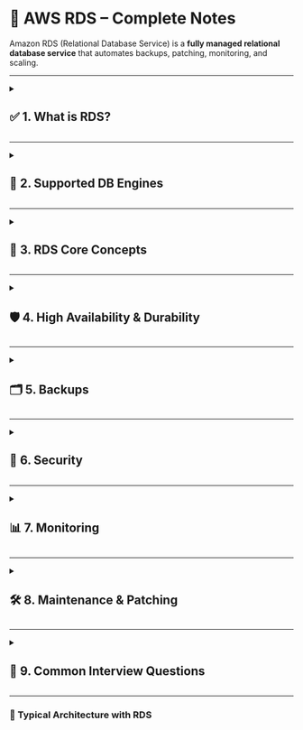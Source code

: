 # 📘 AWS RDS – Complete Notes 

Amazon RDS (Relational Database Service) is a **fully managed relational database service** that automates backups, patching, monitoring, and scaling.

---

<details>
<summary><h2>✅ 1. What is RDS?</h2></summary>

- **AWS Managed Relational Database Service**
- Automates: **Backups, patching, automatic failover, monitoring, scaling**
- Supports multiple database engines  
- Great for **OLTP workloads**

</details>

---

<details>
<summary><h2>🧠 2. Supported DB Engines</h2></summary>

| Engine | Description | Key Benefit |
|--------|--------------|----------------|
| **Aurora** | AWS-built, MySQL & PostgreSQL compatible | 5× faster than MySQL, 3× faster than PostgreSQL, auto-healing |
| **MySQL** | Open-source relational DB | Cost-effective, community support |
| **PostgreSQL** | Advanced, open-source | Best for complex queries & extensions |
| **MariaDB** | MySQL fork | Enhancements over MySQL |
| **Oracle** | Enterprise DB | Supports enterprise features, license dependent |
| **SQL Server** | Microsoft DB | Windows + enterprise ecosystem |

</details>

---

<details>
<summary><h2>🧩 3. RDS Core Concepts</h2></summary>

| Concept | Description |
|----------|----------------|
| **DB Instance** | Single DB compute + storage environment |
| **DB Cluster** | Group of DB instances (Aurora only) |
| **Endpoint** | Hostname to connect to DB |
| **Multi-AZ** | Synchronous standby DB for HA & failover |
| **Read Replica** | Asynchronous copy for read scaling |
| **Parameter Group** | Controls DB runtime configurations |
| **Option Group** | Adds DB engine optional features (e.g., Oracle TDE) |
| **Snapshots** | Backup of DB state |
| **Automated Backups** | PITR (Point-in-time) up to 35 days |

</details>

---

<details>
<summary><h2>🛡️ 4. High Availability & Durability</h2></summary>

### 🔁 Multi-AZ Deployment (for HA)
- Synchronous replication to standby in another AZ
- Automatic failover on primary failure

### 📖 Read Replicas (for Read Scaling)
- Asynchronous replication
- Offload read workload
- Replicas can be **promoted** to standalone DB

| Feature | Multi-AZ | Read Replica |
|---------|-----------|----------------|
| Replication | Sync | Async |
| Use Case | HA / DR | Read scaling |
| Failover | Automatic | Manual promote |

</details>

---

<details>
<summary><h2>🗂️ 5. Backups</h2></summary>

| Type | Description | Retention |
|-------|----------------|--------------|
| **Automated Backups** | Daily snapshot + transaction logs (PITR) | Up to 35 days |
| **Manual Snapshots** | User-initiated | Until deleted |

</details>

---

<details>
<summary><h2>🔐 6. Security</h2></summary>

- **IAM Policies** → Control who can manage RDS (not DB login)
- **Encryption at Rest** → KMS managed keys
- **Encryption in Transit** → SSL/TLS
- **VPC + Security Groups** → Network isolation & access control
- **Master User Credentials** → For DB authentication
- IAM roles for DB API calls

> **Tip:** Always disable public access unless required.

</details>

---

<details>
<summary><h2>📊 7. Monitoring</h2></summary>

| Feature | Purpose |
|----------|------------|
| **CloudWatch** | Monitor CPU, memory, IOPS, connections |
| **Enhanced Monitoring** | OS-level metrics every 1–60 sec |
| **Performance Insights** | Query analysis + bottleneck detection |
| **RDS Events** | Notifications for DB events/changes |

</details>

---

<details>
<summary><h2>🛠️ 8. Maintenance & Patching</h2></summary>

- AWS performs **automatic minor version updates**
- You can set **maintenance window**
- Major upgrades — **manual action** required

</details>

---

<details>
<summary><h2>💬 9. Common Interview Questions</h2></summary>

1. Explain **Multi-AZ vs Read Replica**.  
2. How does **RDS automatic failover** work?  
3. How do you **encrypt data at rest and in transit**?  
4. What is **Point-In-Time Recovery** (PITR)?  
5. What is **Aurora** and why is it faster than MySQL/PostgreSQL?  
6. How do you **scale write operations** in RDS?  
7. How do you **secure RDS** inside a VPC?  
8. Explain **Parameter Group vs Option Group**.  
9. How do you take **backup and restore RDS**?  
10. Difference between **RDS vs Aurora vs Aurora Serverless**?  

</details>

---

### 📍 Typical Architecture with RDS
